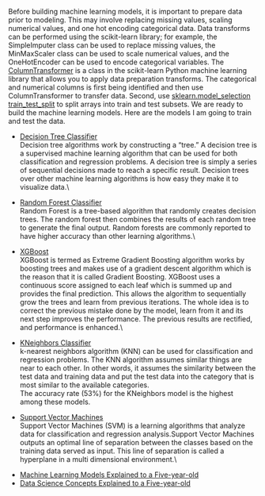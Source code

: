 Before building machine learning models, it is important to prepare data prior to modeling. This may involve replacing missing values, scaling numerical values, and one hot encoding categorical data. Data transforms can be performed using the scikit-learn library; for example, the SimpleImputer class can be used to replace missing values, the MinMaxScaler class can be used to scale numerical values, and the OneHotEncoder can be used to encode categorical variables. The [ColumnTransformer](https://scikit-learn.org/stable/modules/generated/sklearn.compose.ColumnTransformer.html) is a class in the scikit-learn Python machine learning library that allows you to apply data preparation transforms. The categorical and numerical columns is first being identified and then use ColumnTransformer to transfer data. Second, use [sklearn.model_selection train_test_split](https://scikit-learn.org/stable/modules/generated/sklearn.model_selection.train_test_split.html) to split arrays into train and test subsets. We are ready to build the machine learning models. Here are the models I am going to train and test the data.
 
* [Decision Tree Classifier](https://scikit-learn.org/stable/modules/generated/sklearn.tree.DecisionTreeClassifier.html#sklearn.tree.DecisionTreeClassifier) \
Decision tree algorithms work by constructing a “tree.” A decision tree is a supervised machine learning algorithm that can be used for both classification and regression problems. A decision tree is simply a series of sequential decisions made to reach a specific result. Decision trees over other machine learning algorithms is how easy they make it to visualize data.\



* [Random Forest Classifier](https://scikit-learn.org/stable/modules/generated/sklearn.ensemble.RandomForestClassifier.html)\
Random Forest is a tree-based algorithm that randomly creates decision trees. The random forest then combines the results of each random tree to generate the final output. Random forests are commonly reported to have higher accuracy than other learning algorithms.\



* [XGBoost](https://xgboost.readthedocs.io/en/latest/)\
XGBoost is termed as Extreme Gradient Boosting algorithm works by boosting trees and makes use of a gradient descent algorithm which is the reason that it is called Gradient Boosting. XGBoost uses a continuous score assigned to each leaf which is summed up and provides the final prediction. This allows the algorithm to sequentially grow the trees and learn from previous iterations. The whole idea is to correct the previous mistake done by the model, learn from it and its next step improves the performance. The previous results are rectified, and performance is enhanced.\


* [KNeighbors Classifier](https://scikit-learn.org/stable/modules/generated/sklearn.neighbors.KNeighborsClassifier.html)\
k-nearest neighbors algorithm (KNN) can be used for classification and regression problems. The KNN algorithm assumes similar things are near to each other. In other words, it assumes the similarity between the test data and training data and put the test data into the category that is most similar to the available categories.\
The accuracy rate (53%) for the KNeighbors model is the highest among these models. 



* [Support Vector Machines](https://scikit-learn.org/stable/modules/svm.html)\
Support Vector Machines (SVM) is a learning algorithms that analyze data for classification and regression analysis.Support Vector Machines outputs an optimal line of separation between the classes based on the training data served as input. This line of separation is called a hyperplane in a multi dimensional environment.\


- [Machine Learning Models Explained to a Five-year-old](https://towardsdatascience.com/machine-learning-models-explained-to-a-five-year-old-f2f540d9dcea)
- [Data Science Concepts Explained to a Five-year-old](https://towardsdatascience.com/data-science-concepts-explained-to-a-five-year-old-ad440c7b3cbd)
